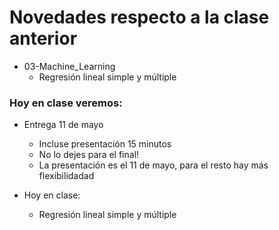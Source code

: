 # Novedades respecto a la clase anterior


* 03-Machine_Learning
  * Regresión lineal simple y múltiple


  

### Hoy en clase veremos:


* Entrega 11 de mayo
  * Incluse presentación 15 minutos
  * No lo dejes para el final!
  * La presentación es el 11 de mayo, para el resto hay más flexibilidadad

* Hoy en clase: 
  * Regresión lineal simple y múltiple

